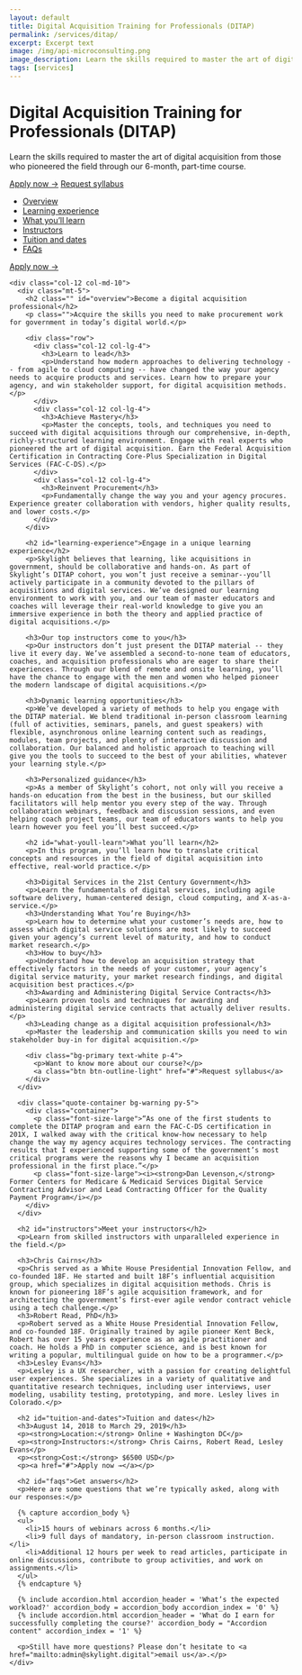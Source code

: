 ```yaml
---
layout: default
title: Digital Acquisition Training for Professionals (DITAP)
permalink: /services/ditap/
excerpt: Excerpt text
image: /img/api-microconsulting.png
image_description: Learn the skills required to master the art of digital acquisition from those who pioneered the field through our 6-month, part-time course. 
tags: [services]
---
```


<div class="hero">
  <div class="container">
    <div class="row">
      <div class="col-12 col-lg-8 offset-lg-2">
        <h1 class="hero-heading">Digital Acquisition Training for Professionals (DITAP)</h1>
        <p class="hero-content">Learn the skills required to master the art of digital acquisition from those who pioneered the field through our 6-month, part-time course.</p>
        <a class="btn btn-warning btn-lg text-dark mr-1" href="#">Apply now →</a>
        <a class="btn btn-outline-light btn-lg" href="#">Request syllabus</a>
      </div>
    </div>
  </div>
</div>

<div class="container page-ditap-content">
  <div class="row">
    <div class="col-12 col-md-2 mt-5">
      <nav  class="subnav-col px-0">
        <ul role="presentation">
          <li><a href="#overview">Overview</a></li>
          <li><a href="#learning-experience">Learning experience</a></li>
          <li><a href="#what-youll-learn">What you’ll learn</a></li>
          <li><a href="#instructors">Instructors</a></li>
          <li><a href="#tuition-and-dates">Tuition and dates</a></li>
          <li><a href="#faqs">FAQs</a></li>
        </ul>
      </nav>
      <a class="btn btn-primary font-weight-bold mt-2" href="#">Apply now →</a>
    </div>

    <div class="col-12 col-md-10">
      <div class="mt-5">
        <h2 class="" id="overview">Become a digital acquisition professional</h2>
        <p class="">Acquire the skills you need to make procurement work for government in today’s digital world.</p>

        <div class="row">
          <div class="col-12 col-lg-4">
            <h3>Learn to lead</h3>
            <p>Understand how modern approaches to delivering technology -- from agile to cloud computing -- have changed the way your agency needs to acquire products and services. Learn how to prepare your agency, and win stakeholder support, for digital acquisition methods.</p>
          </div>
          <div class="col-12 col-lg-4">
            <h3>Achieve Mastery</h3>
            <p>Master the concepts, tools, and techniques you need to succeed with digital acquisitions through our comprehensive, in-depth, richly-structured learning environment. Engage with real experts who pioneered the art of digital acquisition. Earn the Federal Acquisition Certification in Contracting Core-Plus Specialization in Digital Services (FAC-C-DS).</p>
          </div>
          <div class="col-12 col-lg-4">
            <h3>Reinvent Procurement</h3>
            <p>Fundamentally change the way you and your agency procures. Experience greater collaboration with vendors, higher quality results, and lower costs.</p>
          </div>
        </div>

        <h2 id="learning-experience">Engage in a unique learning experience</h2>
        <p>Skylight believes that learning, like acquisitions in government, should be collaborative and hands-on. As part of Skylight’s DITAP cohort, you won’t just receive a seminar--you’ll actively participate in a community devoted to the pillars of acquisitions and digital services. We’ve designed our learning environment to work with you, and our team of master educators and coaches will leverage their real-world knowledge to give you an immersive experience in both the theory and applied practice of digital acquisitions.</p>

        <h3>Our top instructors come to you</h3>
        <p>Our instructors don’t just present the DITAP material -- they live it every day. We’ve assembled a second-to-none team of educators, coaches, and acquisition professionals who are eager to share their experiences. Through our blend of remote and onsite learning, you’ll have the chance to engage with the men and women who helped pioneer the modern landscape of digital acquisitions.</p>

        <h3>Dynamic learning opportunities</h3>
        <p>We’ve developed a variety of methods to help you engage with the DITAP material. We blend traditional in-person classroom learning (full of activities, seminars, panels, and guest speakers) with flexible, asynchronous online learning content such as readings, modules, team projects, and plenty of interactive discussion and collaboration. Our balanced and holistic approach to teaching will give you the tools to succeed to the best of your abilities, whatever your learning style.</p>

        <h3>Personalized guidance</h3>
        <p>As a member of Skylight’s cohort, not only will you receive a hands-on education from the best in the business, but our skilled facilitators will help mentor you every step of the way. Through collaboration webinars, feedback and discussion sessions, and even helping coach project teams, our team of educators wants to help you learn however you feel you’ll best succeed.</p>

        <h2 id="what-youll-learn">What you’ll learn</h2>
        <p>In this program, you’ll learn how to translate critical concepts and resources in the field of digital acquisition into effective, real-world practice.</p>

        <h3>Digital Services in the 21st Century Government</h3>
        <p>Learn the fundamentals of digital services, including agile software delivery, human-centered design, cloud computing, and X-as-a-service.</p>
        <h3>Understanding What You’re Buying</h3>
        <p>Learn how to determine what your customer’s needs are, how to assess which digital service solutions are most likely to succeed given your agency’s current level of maturity, and how to conduct market research.</p>
        <h3>How to buy</h3>
        <p>Understand how to develop an acquisition strategy that effectively factors in the needs of your customer, your agency’s digital service maturity, your market research findings, and digital acquisition best practices.</p>
        <h3>Awarding and Administering Digital Service Contracts</h3>
        <p>Learn proven tools and techniques for awarding and administering digital service contracts that actually deliver results.</p>
        <h3>Leading change as a digital acquisition professional</h3>
        <p>Master the leadership and communication skills you need to win stakeholder buy-in for digital acquisition.</p>

        <div class="bg-primary text-white p-4">
          <p>Want to know more about our course?</p>
          <a class="btn btn-outline-light" href="#">Request syllabus</a>
        </div>
      </div>

      <div class="quote-container bg-warning py-5">
        <div class="container">
          <p class="font-size-large">“As one of the first students to complete the DITAP program and earn the FAC-C-DS certification in 201X, I walked away with the critical know-how necessary to help change the way my agency acquires technology services. The contracting results that I experienced supporting some of the government’s most critical programs were the reasons why I became an acquisition professional in the first place.”</p>
          <p class="font-size-large"><i><strong>Dan Levenson,</strong> Former Centers for Medicare & Medicaid Services Digital Service Contracting Advisor and Lead Contracting Officer for the Quality Payment Program</i></p>
        </div>
      </div>

      <h2 id="instructors">Meet your instructors</h2>
      <p>Learn from skilled instructors with unparalleled experience in the field.</p>

      <h3>Chris Cairns</h3>
      <p>Chris served as a White House Presidential Innovation Fellow, and co-founded 18F. He started and built 18F’s influential acquisition group, which specializes in digital acquisition methods. Chris is known for pioneering 18F’s agile acquisition framework, and for architecting the government’s first-ever agile vendor contract vehicle using a tech challenge.</p>
      <h3>Robert Read, PhD</h3>
      <p>Robert served as a White House Presidential Innovation Fellow, and co-founded 18F. Originally trained by agile pioneer Kent Beck, Robert has over 15 years experience as an agile practitioner and coach. He holds a PhD in computer science, and is best known for writing a popular, multilingual guide on how to be a programmer.</p>
      <h3>Lesley Evans</h3>
      <p>Lesley is a UX researcher, with a passion for creating delightful user experiences. She specializes in a variety of qualitative and quantitative research techniques, including user interviews, user modeling, usability testing, prototyping, and more. Lesley lives in Colorado.</p>

      <h2 id="tuition-and-dates">Tuition and dates</h2>
      <h3>August 14, 2018 to March 29, 2019</h3>
      <p><strong>Location:</strong> Online + Washington DC</p>
      <p><strong>Instructors:</strong> Chris Cairns, Robert Read, Lesley Evans</p>
      <p><strong>Cost:</strong> $6500 USD</p>
      <p><a href="#">Apply now →</a></p>

      <h2 id="faqs">Get answers</h2>
      <p>Here are some questions that we’re typically asked, along with our responses:</p>

      {% capture accordion_body %}
      <ul>
        <li>15 hours of webinars across 6 months.</li>
        <li>9 full days of mandatory, in-person classroom instruction.</li>
        <li>Additional 12 hours per week to read articles, participate in online discussions, contribute to group activities, and work on assignments.</li>
      </ul>
      {% endcapture %}

      {% include accordion.html accordion_header = 'What’s the expected workload?' accordion_body = accordion_body accordion_index = '0' %}
      {% include accordion.html accordion_header = 'What do I earn for successfully completing the course?' accordion_body = "Accordion content" accordion_index = '1' %}

      <p>Still have more questions? Please don’t hesitate to <a href="mailto:admin@skylight.digital">email us</a>.</p>
    </div>
  </div>
</div>
